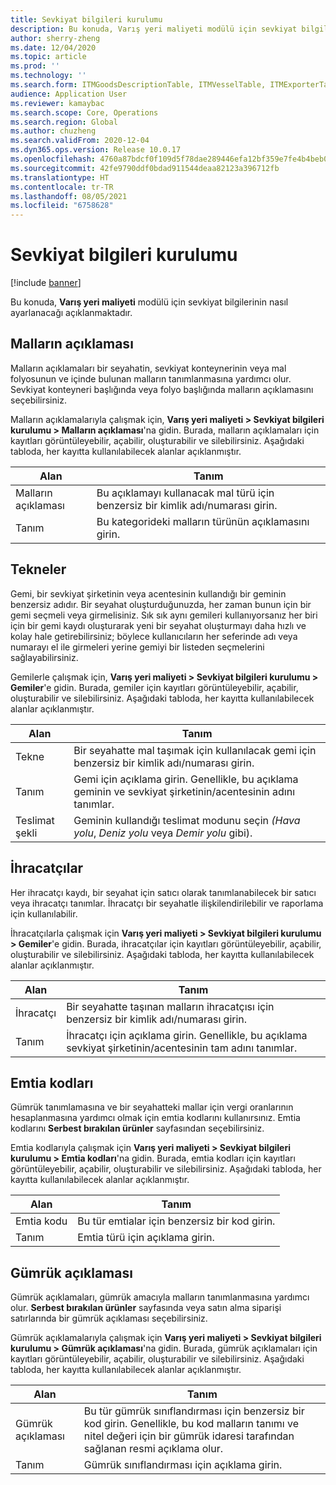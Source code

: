 ```yaml
---
title: Sevkiyat bilgileri kurulumu
description: Bu konuda, Varış yeri maliyeti modülü için sevkiyat bilgilerinin nasıl ayarlanacağı açıklanmaktadır.
author: sherry-zheng
ms.date: 12/04/2020
ms.topic: article
ms.prod: ''
ms.technology: ''
ms.search.form: ITMGoodsDescriptionTable, ITMVesselTable, ITMExporterTable, ITMCommodityCodeTable, ITMCustomsDescription
audience: Application User
ms.reviewer: kamaybac
ms.search.scope: Core, Operations
ms.search.region: Global
ms.author: chuzheng
ms.search.validFrom: 2020-12-04
ms.dyn365.ops.version: Release 10.0.17
ms.openlocfilehash: 4760a87bdcf0f109d5f78dae289446efa12bf359e7fe4b4beb0a983f68d95f34
ms.sourcegitcommit: 42fe9790ddf0bdad911544deaa82123a396712fb
ms.translationtype: HT
ms.contentlocale: tr-TR
ms.lasthandoff: 08/05/2021
ms.locfileid: "6758628"
---
```

# <a name="shipping-information-setup"></a>Sevkiyat bilgileri kurulumu

[!include [banner](../../includes/banner.md)]

Bu konuda, **Varış yeri maliyeti** modülü için sevkiyat bilgilerinin nasıl ayarlanacağı açıklanmaktadır.

## <a name="description-of-goods"></a><a name="description-of-goods"></a>Malların açıklaması

Malların açıklamaları bir seyahatin, sevkiyat konteynerinin veya mal folyosunun ve içinde bulunan malların tanımlanmasına yardımcı olur. Sevkiyat konteyneri başlığında veya folyo başlığında malların açıklamasını seçebilirsiniz.

Malların açıklamalarıyla çalışmak için, **Varış yeri maliyeti \> Sevkiyat bilgileri kurulumu \> Malların açıklaması**'na gidin. Burada, malların açıklamaları için kayıtları görüntüleyebilir, açabilir, oluşturabilir ve silebilirsiniz. Aşağıdaki tabloda, her kayıtta kullanılabilecek alanlar açıklanmıştır.

| Alan | Tanım |
|---|---|
| Malların açıklaması | Bu açıklamayı kullanacak mal türü için benzersiz bir kimlik adı/numarası girin. |
| Tanım | Bu kategorideki malların türünün açıklamasını girin. |

## <a name="vessels"></a><a name="vessels"></a>Tekneler

Gemi, bir sevkiyat şirketinin veya acentesinin kullandığı bir geminin benzersiz adıdır. Bir seyahat oluşturduğunuzda, her zaman bunun için bir gemi seçmeli veya girmelisiniz. Sık sık aynı gemileri kullanıyorsanız her biri için bir gemi kaydı oluşturarak yeni bir seyahat oluşturmayı daha hızlı ve kolay hale getirebilirsiniz; böylece kullanıcıların her seferinde adı veya numarayı el ile girmeleri yerine gemiyi bir listeden seçmelerini sağlayabilirsiniz.

Gemilerle çalışmak için, **Varış yeri maliyeti \> Sevkiyat bilgileri kurulumu \> Gemiler**'e gidin. Burada, gemiler için kayıtları görüntüleyebilir, açabilir, oluşturabilir ve silebilirsiniz. Aşağıdaki tabloda, her kayıtta kullanılabilecek alanlar açıklanmıştır.

| Alan | Tanım |
|---|---|
| Tekne | Bir seyahatte mal taşımak için kullanılacak gemi için benzersiz bir kimlik adı/numarası girin. |
| Tanım | Gemi için açıklama girin. Genellikle, bu açıklama geminin ve sevkiyat şirketinin/acentesinin adını tanımlar. |
| Teslimat şekli | Geminin kullandığı teslimat modunu seçin _(Hava yolu_, _Deniz yolu_ veya _Demir yolu_ gibi). |

## <a name="exporters"></a>İhracatçılar

Her ihracatçı kaydı, bir seyahat için satıcı olarak tanımlanabilecek bir satıcı veya ihracatçı tanımlar. İhracatçı bir seyahatle ilişkilendirilebilir ve raporlama için kullanılabilir.

İhracatçılarla çalışmak için **Varış yeri maliyeti \> Sevkiyat bilgileri kurulumu \> Gemiler**'e gidin. Burada, ihracatçılar için kayıtları görüntüleyebilir, açabilir, oluşturabilir ve silebilirsiniz. Aşağıdaki tabloda, her kayıtta kullanılabilecek alanlar açıklanmıştır.

| Alan | Tanım |
|---|---|
| İhracatçı | Bir seyahatte taşınan malların ihracatçısı için benzersiz bir kimlik adı/numarası girin. |
| Tanım | İhracatçı için açıklama girin. Genellikle, bu açıklama sevkiyat şirketinin/acentesinin tam adını tanımlar. |

## <a name="commodity-codes"></a>Emtia kodları

Gümrük tanımlamasına ve bir seyahatteki mallar için vergi oranlarının hesaplanmasına yardımcı olmak için emtia kodlarını kullanırsınız. Emtia kodlarını **Serbest bırakılan ürünler** sayfasından seçebilirsiniz.

Emtia kodlarıyla çalışmak için **Varış yeri maliyeti \> Sevkiyat bilgileri kurulumu \> Emtia kodları**'na gidin. Burada, emtia kodları için kayıtları görüntüleyebilir, açabilir, oluşturabilir ve silebilirsiniz. Aşağıdaki tabloda, her kayıtta kullanılabilecek alanlar açıklanmıştır.

| Alan | Tanım |
|---|---|
| Emtia kodu | Bu tür emtialar için benzersiz bir kod girin. |
| Tanım | Emtia türü için açıklama girin. |

## <a name="customs-description"></a>Gümrük açıklaması

Gümrük açıklamaları, gümrük amacıyla malların tanımlanmasına yardımcı olur. **Serbest bırakılan ürünler** sayfasında veya satın alma siparişi satırlarında bir gümrük açıklaması seçebilirsiniz.

Gümrük açıklamalarıyla çalışmak için **Varış yeri maliyeti \> Sevkiyat bilgileri kurulumu \> Gümrük açıklaması**'na gidin. Burada, gümrük açıklamaları için kayıtları görüntüleyebilir, açabilir, oluşturabilir ve silebilirsiniz. Aşağıdaki tabloda, her kayıtta kullanılabilecek alanlar açıklanmıştır.

| Alan | Tanım |
|---|---|
| Gümrük açıklaması | Bu tür gümrük sınıflandırması için benzersiz bir kod girin. Genellikle, bu kod malların tanımı ve nitel değeri için bir gümrük idaresi tarafından sağlanan resmi açıklama olur. |
| Tanım | Gümrük sınıflandırması için açıklama girin. |
